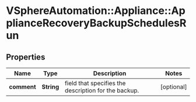 # VSphereAutomation::Appliance::ApplianceRecoveryBackupSchedulesRun

## Properties
Name | Type | Description | Notes
------------ | ------------- | ------------- | -------------
**comment** | **String** | field that specifies the description for the backup. | [optional] 


